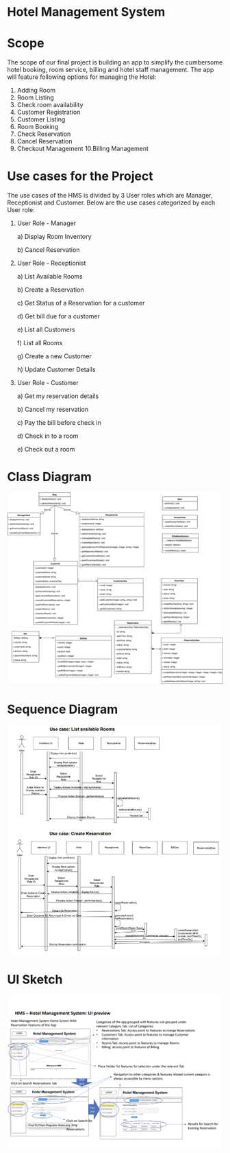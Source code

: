 # Hotel Management System

# Scope

The scope of our final project is building an app to simplify the cumbersome hotel booking, room service, billing and hotel staff management. 
The app will feature following options for managing the Hotel:
1. Adding Room
2. Room Listing
3. Check room availability
4. Customer Registration
5. Customer Listing
6. Room Booking
7. Check Reservation
8. Cancel Reservation
9. Checkout Management
10.Billing Management

# Use cases for the Project

The use cases of the HMS is divided by 3 User roles which are Manager, Receptionist
and Customer. Below are the use cases categorized by each User role:
1) User Role - Manager

    a) Display Room Inventory
   
    b) Cancel Reservation
    
2) User Role - Receptionist

    a) List Available Rooms
    
    b) Create a Reservation
    
    c) Get Status of a Reservation for a customer
    
    d) Get bill due for a customer
    
    e) List all Customers
    
    f) List all Rooms
    
    g) Create a new Customer
    
    h) Update Customer Details
    
3) User Role - Customer

    a) Get my reservation details
    
    b) Cancel my reservation
    
    c) Pay the bill before check in
    
    d) Check in to a room
    
    e) Check out a room
    
# Class Diagram

![](HotelManagement_ClassDiagram.png)

# Sequence Diagram

![](sequence_diagram.png)

# UI Sketch

![](UI_Sketch.png)

